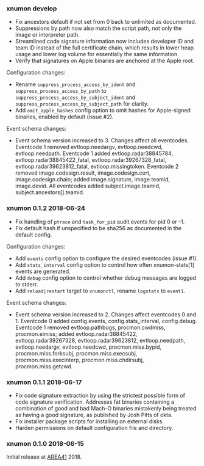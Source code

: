 ### xnumon develop

-   Fix ancestors default if not set from 0 back to unlimited as documented.
-   Suppressions by path now also match the script path, not only the image or
    interpreter path.
-   Streamlined code signature information now includes developer ID and
    team ID instead of the full certificate chain, which results in lower heap
    usage and lower log volume for essentially the same information.
-   Verify that signatures on Apple binaries are anchored at the Apple root.

Configuration changes:

-   Rename `suppress_process_access_by_ident` and
    `suppress_process_access_by_path` to
    `suppress_process_access_by_subject_ident` and
    `suppress_process_access_by_subject_path` for clarity.
-   Add `omit_apple_hashes` config option to omit hashes for Apple-signed
    binaries, enabled by default (issue #2).

Event schema changes:

-   Event schema version increased to 3.  Changes affect all eventcodes.
    Eventcode 1 removed evtloop.needargv, evtloop.needcwd, evtloop.needpath.
    Eventcode 1 added evtloop.radar38845784, evtloop.radar38845422_fatal,
    evtloop.radar39267328_fatal, evtloop.radar39623812_fatal,
    evtloop.missingtoken.
    Eventcode 2 removed image.codesign.result, image.codesign.cert,
    image.codesign.chain; added image.signature, image.teamid, image.devid.
    All eventcodes added subject.image.teamid, subject.ancestors[].teamid.


### xnumon 0.1.2 2018-06-24

-   Fix handling of `ptrace` and `task_for_pid` audit events for pid 0 or -1.
-   Fix default hash if unspecified to be sha256 as documented in the default
    config.

Configuration changes:

-   Add `events` config option to configure the desired eventcodes (issue #1).
-   Add `stats_interval` config option to control how often xnumon-stats[1]
    events are generated.
-   Add `debug` config option to control whether debug messages are logged to
    stderr.
-   Add `reload|restart` target to `xnumonctl`, rename `logstats` to `event1`.

Event schema changes:

-   Event schema version increased to 2.  Changes affect eventcodes 0 and 1.
    Eventcode 0 added config.events, config.stats_interval, config.debug.
    Eventcode 1 removed evtloop.pathbugs, procmon.cwdmiss, procmon.eimiss;
    added evtloop.radar38845422, evtloop.radar39267328, evtloop.radar39623812,
    evtloop.needpath, evtloop.needargv, evtloop.needcwd, procmon.miss.bypid,
    procmon.miss.forksubj, procmon.miss.execsubj, procmon.miss.execinterp,
    procmon.miss.chdirsubj, procmon.miss.getcwd.


### xnumon 0.1.1 2018-06-17

-   Fix code signature extraction by using the strictest possible form of
    code signature verification.  Addresses fat binaries containing a
    combination of good and bad Mach-O binaries mistakenly being treated as
    having a good signature, as published by Josh Pitts of okta.
-   Fix installer package scripts for installing on external disks.
-   Harden permissions on default configuration file and directory.


### xnumon 0.1.0 2018-06-15

Initial release at [AREA41](//a41con.ch) 2018.
